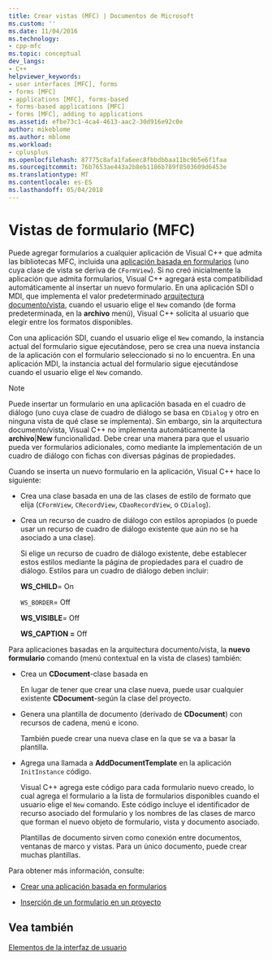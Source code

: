 ```yaml
---
title: Crear vistas (MFC) | Documentos de Microsoft
ms.custom: ''
ms.date: 11/04/2016
ms.technology:
- cpp-mfc
ms.topic: conceptual
dev_langs:
- C++
helpviewer_keywords:
- user interfaces [MFC], forms
- forms [MFC]
- applications [MFC], forms-based
- forms-based applications [MFC]
- forms [MFC], adding to applications
ms.assetid: efbe73c1-4ca4-4613-aac2-30d916e92c0e
author: mikeblome
ms.author: mblome
ms.workload:
- cplusplus
ms.openlocfilehash: 87775c8afa1fa6eec8fbbdbbaa11bc9b5e6f1faa
ms.sourcegitcommit: 76b7653ae443a2b8eb1186b789f8503609d6453e
ms.translationtype: MT
ms.contentlocale: es-ES
ms.lasthandoff: 05/04/2018
---
```

# <a name="form-views-mfc"></a>Vistas de formulario (MFC)
Puede agregar formularios a cualquier aplicación de Visual C++ que admita las bibliotecas MFC, incluida una [aplicación basada en formularios](../mfc/reference/creating-a-forms-based-mfc-application.md) (uno cuya clase de vista se deriva de `CFormView`). Si no creó inicialmente la aplicación que admita formularios, Visual C++ agregará esta compatibilidad automáticamente al insertar un nuevo formulario. En una aplicación SDI o MDI, que implementa el valor predeterminado [arquitectura documento/vista](../mfc/document-view-architecture.md), cuando el usuario elige el `New` comando (de forma predeterminada, en la **archivo** menú), Visual C++ solicita al usuario que elegir entre los formatos disponibles.  
  
 Con una aplicación SDI, cuando el usuario elige el `New` comando, la instancia actual del formulario sigue ejecutándose, pero se crea una nueva instancia de la aplicación con el formulario seleccionado si no lo encuentra. En una aplicación MDI, la instancia actual del formulario sigue ejecutándose cuando el usuario elige el `New` comando.  
  
> [!NOTE]
>  Puede insertar un formulario en una aplicación basada en el cuadro de diálogo (uno cuya clase de cuadro de diálogo se basa en `CDialog` y otro en ninguna vista de qué clase se implementa). Sin embargo, sin la arquitectura documento/vista, Visual C++ no implementa automáticamente la **archivo**&#124;**New** funcionalidad. Debe crear una manera para que el usuario pueda ver formularios adicionales, como mediante la implementación de un cuadro de diálogo con fichas con diversas páginas de propiedades.  
  
 Cuando se inserta un nuevo formulario en la aplicación, Visual C++ hace lo siguiente:  
  
-   Crea una clase basada en una de las clases de estilo de formato que elija (`CFormView`, `CRecordView`, `CDaoRecordView`, o `CDialog`).  
  
-   Crea un recurso de cuadro de diálogo con estilos apropiados (o puede usar un recurso de cuadro de diálogo existente que aún no se ha asociado a una clase).  
  
     Si elige un recurso de cuadro de diálogo existente, debe establecer estos estilos mediante la página de propiedades para el cuadro de diálogo. Estilos para un cuadro de diálogo deben incluir:  
  
     **WS_CHILD**= On  
  
     `WS_BORDER`= Off  
  
     **WS_VISIBLE**= Off  
  
     **WS_CAPTION =** Off  
  
 Para aplicaciones basadas en la arquitectura documento/vista, la **nuevo formulario** comando (menú contextual en la vista de clases) también:  
  
-   Crea un **CDocument**-clase basada en  
  
     En lugar de tener que crear una clase nueva, puede usar cualquier existente **CDocument**-según la clase del proyecto.  
  
-   Genera una plantilla de documento (derivado de **CDocument**) con recursos de cadena, menú e icono.  
  
     También puede crear una nueva clase en la que se va a basar la plantilla.  
  
-   Agrega una llamada a **AddDocumentTemplate** en la aplicación `InitInstance` código.  
  
     Visual C++ agrega este código para cada formulario nuevo creado, lo cual agrega el formulario a la lista de formularios disponibles cuando el usuario elige el `New` comando. Este código incluye el identificador de recurso asociado del formulario y los nombres de las clases de marco que forman el nuevo objeto de formulario, vista y documento asociado.  
  
     Plantillas de documento sirven como conexión entre documentos, ventanas de marco y vistas. Para un único documento, puede crear muchas plantillas.  
  
 Para obtener más información, consulte:  
  
-   [Crear una aplicación basada en formularios](../mfc/reference/creating-a-forms-based-mfc-application.md)  
  
-   [Inserción de un formulario en un proyecto](../mfc/inserting-a-form-into-a-project.md)  
  
## <a name="see-also"></a>Vea también  
 [Elementos de la interfaz de usuario](../mfc/user-interface-elements-mfc.md)
